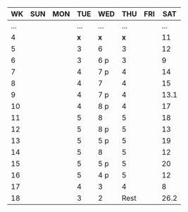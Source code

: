 
| WK | SUN | MON | TUE | WED | THU | FRI | SAT |
|----|-----|-----|-----|-----|-----|-----|-----|
| ...|     |     | ... | ... | ... |     | ... |
| 4  |     |     |**x**|**x**|**x**|     | 11  |
| 5  |     |     | 3   | 6 	 | 3   |     | 12  |
| 6  |     |     | 3   | 6 p | 3   |     | 9   |
| 7  |     |     | 4   | 7 p | 4   |     | 14  |
| 8  |     |     | 4   | 7 	 | 4   |     | 15  |
| 9  |     |     | 4   | 7 p | 4   |     | 13.1 |
| 10 |     |     | 4   | 8 p | 4   |     | 17  |
| 11 |     |     | 5   | 8 	 | 5   |     | 18  |
| 12 |     |     | 5   | 8 p | 5   |     | 13  |
| 13 |     |     | 5   | 5 p | 5   |     | 19  |
| 14 |     |     | 5   | 8 	 | 5   |     | 12  |
| 15 |     |     | 5   | 5 p | 5   |     | 20  |
| 16 |     |     | 5   | 4 p | 5   |     | 12  |
| 17 |     |     | 4   | 3   | 4   |     | 8   |
| 18 |     |     | 3   | 2   | Rest|     | 26.2 |

